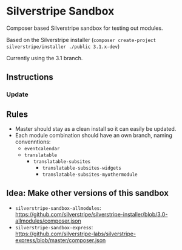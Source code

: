# Silverstripe Sandbox

Composer based Silverstripe sandbox for testing out modules.

Based on the Silverstripe installer (`composer create-project silverstripe/installer ./public 3.1.x-dev`)

Currently using the 3.1 branch.


## Instructions


### Update







## Rules

- Master should stay as a clean install so it can easily be updated.
- Each module combination should have an own branch, naming convenntions:
	- `eventcalendar`
	- `translatable`
		- `translatable-subsites`
			- `translatable-subsites-widgets`
			- `translatable-subsites-myothermodule`


## Idea: Make other versions of this sandbox

- `silverstripe-sandbox-allmodules`:    
<https://github.com/silverstripe/silverstripe-installer/blob/3.0-allmodules/composer.json>
- `silverstripe-sandbox-express`:    
<https://github.com/silverstripe-labs/silverstripe-express/blob/master/composer.json>